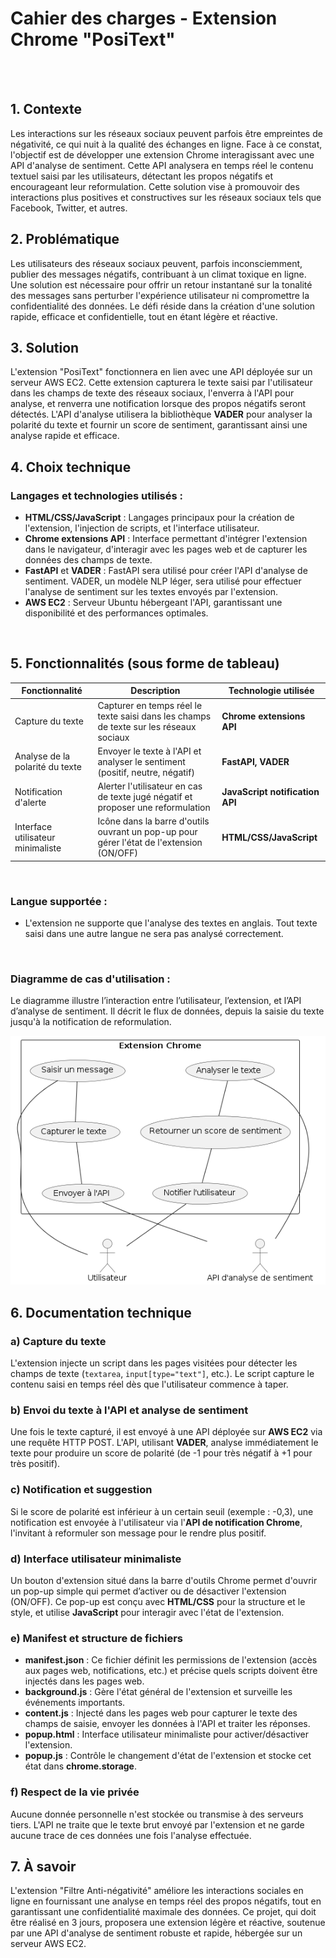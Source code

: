 # Cahier des charges - Extension Chrome "PosiText"
<br>
<br>


## 1. Contexte
Les interactions sur les réseaux sociaux peuvent parfois être empreintes de négativité, ce qui nuit à la qualité des échanges en ligne. Face à ce constat, l'objectif est de développer une extension Chrome interagissant avec une API d'analyse de sentiment. Cette API analysera en temps réel le contenu textuel saisi par les utilisateurs, détectant les propos négatifs et encourageant leur reformulation. Cette solution vise à promouvoir des interactions plus positives et constructives sur les réseaux sociaux tels que Facebook, Twitter, et autres.
<br>


## 2. Problématique
Les utilisateurs des réseaux sociaux peuvent, parfois inconsciemment, publier des messages négatifs, contribuant à un climat toxique en ligne. Une solution est nécessaire pour offrir un retour instantané sur la tonalité des messages sans perturber l'expérience utilisateur ni compromettre la confidentialité des données. Le défi réside dans la création d'une solution rapide, efficace et confidentielle, tout en étant légère et réactive.
<br>


## 3. Solution
L'extension "PosiText" fonctionnera en lien avec une API déployée sur un serveur AWS EC2. Cette extension capturera le texte saisi par l'utilisateur dans les champs de texte des réseaux sociaux, l'enverra à l'API pour analyse, et renverra une notification lorsque des propos négatifs seront détectés. L'API d'analyse utilisera la bibliothèque **VADER** pour analyser la polarité du texte et fournir un score de sentiment, garantissant ainsi une analyse rapide et efficace.
<br>


## 4. Choix technique
### Langages et technologies utilisés :
- **HTML/CSS/JavaScript** : Langages principaux pour la création de l'extension, l'injection de scripts, et l'interface utilisateur.
- **Chrome extensions API** : Interface permettant d'intégrer l'extension dans le navigateur, d'interagir avec les pages web et de capturer les données des champs de texte.
- **FastAPI** et **VADER** : FastAPI sera utilisé pour créer l'API d'analyse de sentiment. VADER, un modèle NLP léger, sera utilisé pour effectuer l'analyse de sentiment sur les textes envoyés par l'extension.
- **AWS EC2** : Serveur Ubuntu hébergeant l'API, garantissant une disponibilité et des performances optimales.
<br>


## 5. Fonctionnalités (sous forme de tableau)

| Fonctionnalité               | Description                                                                                      | Technologie utilisée               |
|------------------------------|--------------------------------------------------------------------------------------------------|------------------------------------|
| Capture du texte              | Capturer en temps réel le texte saisi dans les champs de texte sur les réseaux sociaux            | **Chrome extensions API**          |
| Analyse de la polarité du texte| Envoyer le texte à l'API et analyser le sentiment (positif, neutre, négatif)                     | **FastAPI, VADER**                |
| Notification d'alerte         | Alerter l'utilisateur en cas de texte jugé négatif et proposer une reformulation                 | **JavaScript notification API**    |
| Interface utilisateur minimaliste | Icône dans la barre d'outils ouvrant un pop-up pour gérer l'état de l'extension (ON/OFF)         | **HTML/CSS/JavaScript**            |

<br>

### Langue supportée :
- L'extension ne supporte que l'analyse des textes en anglais. Tout texte saisi dans une autre langue ne sera pas analysé correctement.

<br>

### Diagramme de cas d'utilisation :
Le diagramme illustre l’interaction entre l’utilisateur, l’extension, et l’API d’analyse de sentiment. Il décrit le flux de données, depuis la saisie du texte jusqu'à la notification de reformulation.

![use_case_diagram](img/use_case_diagram.png)
<br>

## 6. Documentation technique
### a) Capture du texte
L'extension injecte un script dans les pages visitées pour détecter les champs de texte (`textarea`, `input[type="text"]`, etc.). Le script capture le contenu saisi en temps réel dès que l'utilisateur commence à taper.

### b) Envoi du texte à l'API et analyse de sentiment
Une fois le texte capturé, il est envoyé à une API déployée sur **AWS EC2** via une requête HTTP POST. L'API, utilisant **VADER**, analyse immédiatement le texte pour produire un score de polarité (de -1 pour très négatif à +1 pour très positif).

### c) Notification et suggestion
Si le score de polarité est inférieur à un certain seuil (exemple : -0,3), une notification est envoyée à l'utilisateur via l'**API de notification Chrome**, l'invitant à reformuler son message pour le rendre plus positif.

### d) Interface utilisateur minimaliste
Un bouton d'extension situé dans la barre d'outils Chrome permet d'ouvrir un pop-up simple qui permet d’activer ou de désactiver l'extension (ON/OFF). Ce pop-up est conçu avec **HTML/CSS** pour la structure et le style, et utilise **JavaScript** pour interagir avec l'état de l'extension.

### e) Manifest et structure de fichiers
- **manifest.json** : Ce fichier définit les permissions de l'extension (accès aux pages web, notifications, etc.) et précise quels scripts doivent être injectés dans les pages web.
- **background.js** : Gère l'état général de l'extension et surveille les événements importants.
- **content.js** : Injecté dans les pages web pour capturer le texte des champs de saisie, envoyer les données à l'API et traiter les réponses.
- **popup.html** : Interface utilisateur minimaliste pour activer/désactiver l'extension.
- **popup.js** : Contrôle le changement d'état de l'extension et stocke cet état dans **chrome.storage**.

### f) Respect de la vie privée
Aucune donnée personnelle n'est stockée ou transmise à des serveurs tiers. L'API ne traite que le texte brut envoyé par l'extension et ne garde aucune trace de ces données une fois l'analyse effectuée.
<br>

## 7. À savoir
L'extension "Filtre Anti-négativité" améliore les interactions sociales en ligne en fournissant une analyse en temps réel des propos négatifs, tout en garantissant une confidentialité maximale des données. Ce projet, qui doit être réalisé en 3 jours, proposera une extension légère et réactive, soutenue par une API d'analyse de sentiment robuste et rapide, hébergée sur un serveur AWS EC2.
